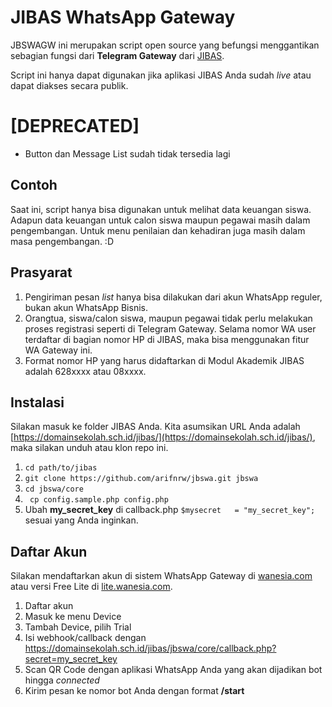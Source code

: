 # JIBAS WhatsApp Gateway

JBSWAGW ini merupakan script open source yang befungsi menggantikan sebagian fungsi dari **Telegram Gateway** dari [JIBAS](http://jibas.id).

Script ini hanya dapat digunakan jika aplikasi JIBAS Anda sudah _live_ atau dapat diakses secara publik.

# [DEPRECATED]
- Button dan Message List sudah tidak tersedia lagi

## Contoh
Saat ini, script hanya bisa digunakan untuk melihat data keuangan siswa. Adapun data keuangan untuk calon siswa maupun pegawai masih dalam pengembangan. Untuk menu penilaian dan kehadiran juga masih dalam masa pengembangan. :D

## Prasyarat
1. Pengiriman pesan _list_ hanya bisa dilakukan dari akun WhatsApp reguler, bukan akun WhatsApp Bisnis.
2. Orangtua, siswa/calon siswa, maupun pegawai tidak perlu melakukan proses registrasi seperti di Telegram Gateway. Selama nomor WA user terdaftar di bagian nomor HP di JIBAS, maka bisa menggunakan fitur WA Gateway ini.
3. Format nomor HP yang harus didaftarkan di Modul Akademik JIBAS adalah 628xxxx atau 08xxxx.

## Instalasi
Silakan masuk ke folder JIBAS Anda. Kita asumsikan URL Anda adalah [https://domainsekolah.sch.id/jibas/](https://domainsekolah.sch.id/jibas/), maka silakan unduh atau klon repo ini.
1. ``` cd path/to/jibas ```
2. ``` git clone https://github.com/arifnrw/jbswa.git jbswa ```
3. ``` cd jbswa/core ```
4. ``` cp config.sample.php config.php```
5. Ubah **my_secret_key** di callback.php ```$mysecret   = "my_secret_key";``` sesuai yang Anda inginkan.


## Daftar Akun
Silakan mendaftarkan akun di sistem WhatsApp Gateway di [wanesia.com](https://wanesia.com) atau versi Free Lite di [lite.wanesia.com](https://lite.wanesia.com).
1. Daftar akun
2. Masuk ke menu Device
3. Tambah Device, pilih Trial
4. Isi webhook/callback dengan https://domainsekolah.sch.id/jibas/jbswa/core/callback.php?secret=my_secret_key
5. Scan QR Code dengan aplikasi WhatsApp Anda yang akan dijadikan bot hingga _connected_
6. Kirim pesan ke nomor bot Anda dengan format **/start**
